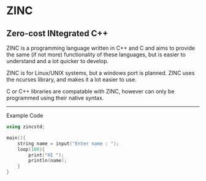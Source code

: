 # ZINC
Zero-cost INtegrated C++
--------------------------------------------------------

ZINC is a programming language written in C++ and C and aims to provide the same (if not more) functionality of these languages, but is easier to understand and a lot quicker to develop.

ZINC is for Linux/UNIX systems, but a windows port is planned. ZINC uses the ncurses library, and makes it a lot easier to use. 

C or C++ libraries are compatable with ZINC, however can only be programmed using their native syntax.

--------------------------------------------------------

Example Code
```c++
using zincstd;

main(){
    string name = input("Enter name : ");
    loop(100){
        print("HI ");
        println(name);
    }
}
```
